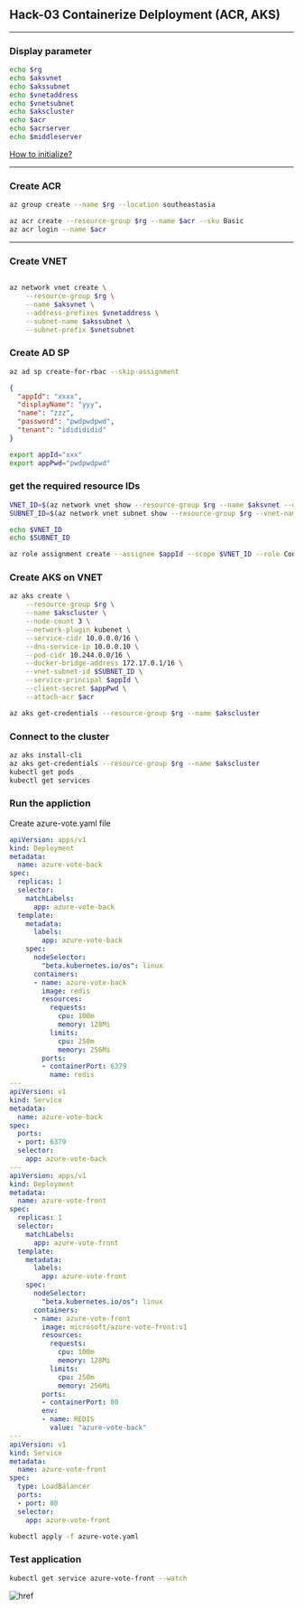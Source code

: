 ## Hack-03 Containerize Delployment (ACR, AKS)
---
### Display parameter

```bash
echo $rg
echo $aksvnet
echo $akssubnet
echo $vnetaddress
echo $vnetsubnet
echo $akscluster
echo $acr
echo $acrserver
echo $middleserver
```
[How to initialize?](https://github.com/SmithMMTK/DevOpsHack/blob/master/Hack-01.md#prepare-environment-parameter)

--- 

### Create ACR

```bash
az group create --name $rg --location southeastasia

az acr create --resource-group $rg --name $acr --sku Basic
az acr login --name $acr
```

---

### Create VNET
```bash

az network vnet create \
    --resource-group $rg \
    --name $aksvnet \
    --address-prefixes $vnetaddress \
    --subnet-name $akssubnet \
    --subnet-prefix $vnetsubnet

```

### Create AD SP 
```bash
az ad sp create-for-rbac --skip-assignment

```

```json
{
  "appId": "xxxx",
  "displayName": "yyy",
  "name": "zzz",
  "password": "pwdpwdpwd",
  "tenant": "ididididid"
}
```

```bash
export appId="xxx"
export appPwd="pwdpwdpwd"
```


### get the required resource IDs

```bash
VNET_ID=$(az network vnet show --resource-group $rg --name $aksvnet --query id -o tsv)
SUBNET_ID=$(az network vnet subnet show --resource-group $rg --vnet-name $aksvnet --name $akssubnet --query id -o tsv)

echo $VNET_ID
echo $SUBNET_ID

az role assignment create --assignee $appId --scope $VNET_ID --role Contributor
```

### Create AKS on VNET

```bash
az aks create \
    --resource-group $rg \
    --name $akscluster \
    --node-count 3 \
    --network-plugin kubenet \
    --service-cidr 10.0.0.0/16 \
    --dns-service-ip 10.0.0.10 \
    --pod-cidr 10.244.0.0/16 \
    --docker-bridge-address 172.17.0.1/16 \
    --vnet-subnet-id $SUBNET_ID \
    --service-principal $appId \
    --client-secret $appPwd \
    --attach-acr $acr

az aks get-credentials --resource-group $rg --name $akscluster

``` 

### Connect to the cluster

```bash
az aks install-cli
az aks get-credentials --resource-group $rg --name $akscluster
kubectl get pods
kubectl get services
```

### Run the appliction

Create azure-vote.yaml file

```yaml
apiVersion: apps/v1
kind: Deployment
metadata:
  name: azure-vote-back
spec:
  replicas: 1
  selector:
    matchLabels:
      app: azure-vote-back
  template:
    metadata:
      labels:
        app: azure-vote-back
    spec:
      nodeSelector:
        "beta.kubernetes.io/os": linux
      containers:
      - name: azure-vote-back
        image: redis
        resources:
          requests:
            cpu: 100m
            memory: 128Mi
          limits:
            cpu: 250m
            memory: 256Mi
        ports:
        - containerPort: 6379
          name: redis
---
apiVersion: v1
kind: Service
metadata:
  name: azure-vote-back
spec:
  ports:
  - port: 6379
  selector:
    app: azure-vote-back
---
apiVersion: apps/v1
kind: Deployment
metadata:
  name: azure-vote-front
spec:
  replicas: 1
  selector:
    matchLabels:
      app: azure-vote-front
  template:
    metadata:
      labels:
        app: azure-vote-front
    spec:
      nodeSelector:
        "beta.kubernetes.io/os": linux
      containers:
      - name: azure-vote-front
        image: microsoft/azure-vote-front:v1
        resources:
          requests:
            cpu: 100m
            memory: 128Mi
          limits:
            cpu: 250m
            memory: 256Mi
        ports:
        - containerPort: 80
        env:
        - name: REDIS
          value: "azure-vote-back"
---
apiVersion: v1
kind: Service
metadata:
  name: azure-vote-front
spec:
  type: LoadBalancer
  ports:
  - port: 80
  selector:
    app: azure-vote-front
```

```bash
kubectl apply -f azure-vote.yaml
```

### Test application
```bash
kubectl get service azure-vote-front --watch

```

![href](https://docs.microsoft.com/en-us/azure/aks/media/container-service-kubernetes-walkthrough/voting-app-deployed-in-azure-kubernetes-service.png)



